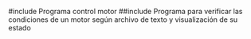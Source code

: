 #include Programa control motor
##include Programa para verificar las condiciones de un motor según archivo de texto y visualización de su estado
